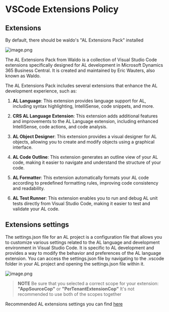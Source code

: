 # VSCode Extensions Policy

## Extensions
By default, there should be waldo's "AL Extensions Pack" installed

![image.png](/.attachments/.VSCode-Extensions-Policy/image-a6e9a1ae-2e5a-4457-97d5-f4259a4148d6.png)

The AL Extensions Pack from Waldo is a collection of Visual Studio Code extensions specifically designed for AL development in Microsoft Dynamics 365 Business Central. It is created and maintained by Eric Wauters, also known as Waldo.

The AL Extensions Pack includes several extensions that enhance the AL development experience, such as:
1. <b>AL Language</b>: This extension provides language support for AL, including syntax highlighting, IntelliSense, code snippets, and more.

2. <b>CRS AL Language Extension</b>: This extension adds additional features and improvements to the AL Language extension, including enhanced IntelliSense, code actions, and code analysis.

3. <b>AL Object Designer</b>: This extension provides a visual designer for AL objects, allowing you to create and modify objects using a graphical interface.

4. <b>AL Code Outline</b>: This extension generates an outline view of your AL code, making it easier to navigate and understand the structure of your code.

5. <b>AL Formatter</b>: This extension automatically formats your AL code according to predefined formatting rules, improving code consistency and readability.

6. <b>AL Test Runner</b>: This extension enables you to run and debug AL unit tests directly from Visual Studio Code, making it easier to test and validate your AL code.

## Extensions settings
The settings.json file for an AL project is a configuration file that allows you to customize various settings related to the AL language and development environment in 
Visual Studio Code. It is specific to AL development and provides a way to modify the behavior and preferences of the AL language extension.
You can access the settings.json file by navigating to the .vscode folder in your AL project and opening the settings.json file within it.

![image.png](/.attachments/.VSCode-Extensions-Policy/image-ecd8ba4f-614a-4769-9aa1-33fabb6abbff.png)

> **NOTE**
> Be sure that you selected a correct scope for your extension: <b>"AppSourceCop"</b> or <b>"PerTenantExtensionCop"</b>
> It's not recommended to use both of the scopes together

Recommended AL extensions settings you can find <a href='https://dev.azure.com/ciellos-bc/Wiki/_git/AL%20Project%20Template?path=/apps/main/.vscode/settings.json' target='_blank'>here</a>